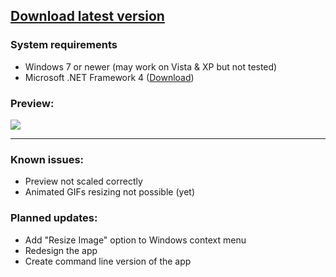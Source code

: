 <a href="https://github.com/SimonOravec/SimpleImageResizer/releases/download/0.1/imgresizer.exe"><h2>Download latest version</h2></a>

<h3>System requirements</h3>
<ul>
<li>Windows 7 or newer (may work on Vista & XP but not tested)</li>
<li>Microsoft .NET Framework 4 (<a href="https://www.microsoft.com/en-us/download/details.aspx?id=17851" target="_blank">Download</a>)</li>
</ul>

<h3>Preview:</h3>
<img src="https://i.imgur.com/klIS6C2.png">
<hr>
<h3>Known issues:</h3>
<ul>
<li>Preview not scaled correctly</li>
<li>Animated GIFs resizing not possible (yet)</li>
</ul>

<h3>Planned updates:</h3>
<ul>
<li>Add "Resize Image" option to Windows context menu</li>
<li>Redesign the app</li>
<li>Create command line version of the app</li>
</ul>
